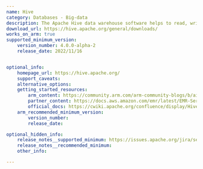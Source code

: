 ```yaml
---
name: Hive
category: Databases - Big-data
description: The Apache Hive data warehouse software helps to read, write, and manage large datasets that reside in the distributed storage using SQL.
download_url: https://hive.apache.org/general/downloads/
works_on_arm: true
supported_minimum_version:
    version_number: 4.0.0-alpha-2
    release_date: 2022/11/16


optional_info:
    homepage_url: https://hive.apache.org/
    support_caveats:
    alternative_options:
    getting_started_resources:
        arm_content: https://community.arm.com/arm-community-blogs/b/ai-and-ml-blog/posts/how-to-build-scalable-next-best-action-solution-in-pure-sql-with-hivemall
        partner_content: https://docs.aws.amazon.com/emr/latest/EMR-Serverless-UserGuide/architecture.html
        official_docs: https://cwiki.apache.org/confluence/display/Hive/GettingStarted
    arm_recommended_minimum_version:
        version_number:
        release_date:

optional_hidden_info:
    release_notes__supported_minimum: https://issues.apache.org/jira/secure/ReleaseNote.jspa?version=12351489&styleName=Html&projectId=12310843
    release_notes__recommended_minimum:
    other_info:

---
```

